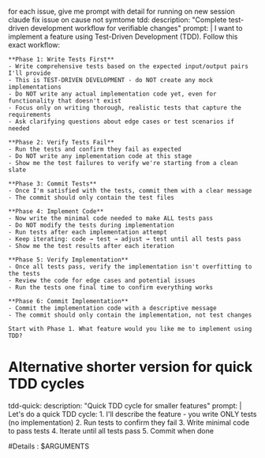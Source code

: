 for each issue, give me prompt with detail for running on new session claude
fix issue on cause not symtome
tdd:
  description: "Complete test-driven development workflow for verifiable changes"
  prompt: |
    I want to implement a feature using Test-Driven Development (TDD). Follow this exact workflow:

    **Phase 1: Write Tests First**
    - Write comprehensive tests based on the expected input/output pairs I'll provide
    - This is TEST-DRIVEN DEVELOPMENT - do NOT create any mock implementations
    - Do NOT write any actual implementation code yet, even for functionality that doesn't exist
    - Focus only on writing thorough, realistic tests that capture the requirements
    - Ask clarifying questions about edge cases or test scenarios if needed

    **Phase 2: Verify Tests Fail**
    - Run the tests and confirm they fail as expected
    - Do NOT write any implementation code at this stage
    - Show me the test failures to verify we're starting from a clean slate

    **Phase 3: Commit Tests**
    - Once I'm satisfied with the tests, commit them with a clear message
    - The commit should only contain the test files

    **Phase 4: Implement Code**
    - Now write the minimal code needed to make ALL tests pass
    - Do NOT modify the tests during implementation
    - Run tests after each implementation attempt
    - Keep iterating: code → test → adjust → test until all tests pass
    - Show me the test results after each iteration

    **Phase 5: Verify Implementation**
    - Once all tests pass, verify the implementation isn't overfitting to the tests
    - Review the code for edge cases and potential issues
    - Run the tests one final time to confirm everything works

    **Phase 6: Commit Implementation**
    - Commit the implementation code with a descriptive message
    - The commit should only contain the implementation, not test changes

    Start with Phase 1. What feature would you like me to implement using TDD?

# Alternative shorter version for quick TDD cycles
tdd-quick:
  description: "Quick TDD cycle for smaller features"
  prompt: |
    Let's do a quick TDD cycle:
    1. I'll describe the feature - you write ONLY tests (no implementation)
    2. Run tests to confirm they fail
    3. Write minimal code to pass tests
    4. Iterate until all tests pass
    5. Commit when done

#Details : 
$ARGUMENTS